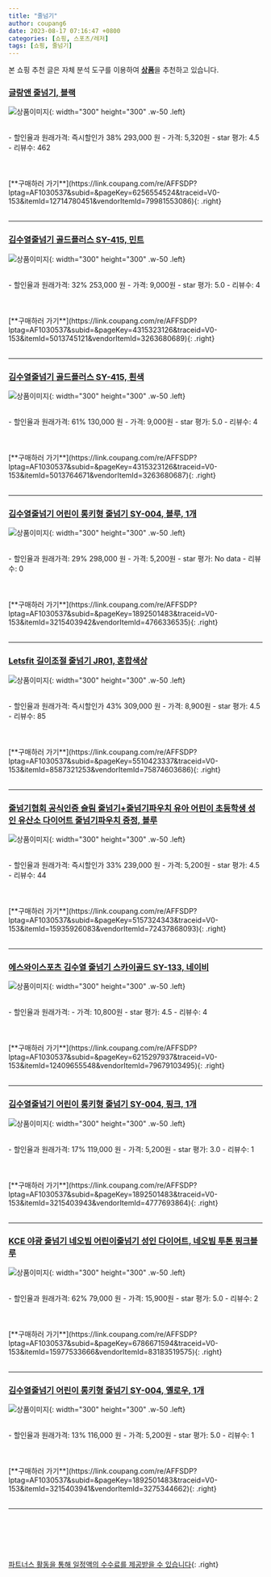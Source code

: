 ```yaml
---
title: "줄넘기"
author: coupang6
date: 2023-08-17 07:16:47 +0800
categories: [쇼핑, 스포츠/레저]
tags: [쇼핑, 줄넘기]
---
```


본 쇼핑 추천 글은 자체 분석 도구를 이용하여 [**상품**](https://link.coupang.com/a/bao1ui)을 추천하고 있습니다.

### [글랑앤 줄넘기, 블랙](https://link.coupang.com/re/AFFSDP?lptag=AF1030537&subid=&pageKey=6256554524&traceid=V0-153&itemId=12714780451&vendorItemId=79981553086)

![상품이미지](https://thumbnail6.coupangcdn.com/thumbnails/remote/230x230ex/image/retail/images/6013772061710767-f93e2c98-d9d6-42c8-adfc-85d41e5a105b.jpg){: width="300" height="300" .w-50 .left}


<br>
- 할인율과 원래가격: 즉시할인가 38%  293,000   원
- 가격: 5,320원
- star 평가: 4.5
- 리뷰수: 462
<br>
<br>
<br>
<br>
[**구매하러 가기**](https://link.coupang.com/re/AFFSDP?lptag=AF1030537&subid=&pageKey=6256554524&traceid=V0-153&itemId=12714780451&vendorItemId=79981553086){: .right}
<br>
<br>

---

### [김수열줄넘기 골드플러스 SY-415, 민트](https://link.coupang.com/re/AFFSDP?lptag=AF1030537&subid=&pageKey=4315323126&traceid=V0-153&itemId=5013745121&vendorItemId=3263680689)

![상품이미지](https://thumbnail7.coupangcdn.com/thumbnails/remote/230x230ex/image/retail/images/1845910321668203-1387ebae-6687-43d2-85eb-c38afdd992dd.jpg){: width="300" height="300" .w-50 .left}


<br>
- 할인율과 원래가격: 32%  253,000   원
- 가격: 9,000원
- star 평가: 5.0
- 리뷰수: 4
<br>
<br>
<br>
<br>
[**구매하러 가기**](https://link.coupang.com/re/AFFSDP?lptag=AF1030537&subid=&pageKey=4315323126&traceid=V0-153&itemId=5013745121&vendorItemId=3263680689){: .right}
<br>
<br>

---

### [김수열줄넘기 골드플러스 SY-415, 흰색](https://link.coupang.com/re/AFFSDP?lptag=AF1030537&subid=&pageKey=4315323126&traceid=V0-153&itemId=5013764671&vendorItemId=3263680687)

![상품이미지](https://thumbnail10.coupangcdn.com/thumbnails/remote/230x230ex/image/product/image/vendoritem/2019/05/03/3263680687/bc844975-dff7-48fd-8fb2-784f53f7a888.jpg){: width="300" height="300" .w-50 .left}


<br>
- 할인율과 원래가격: 61%  130,000   원
- 가격: 9,000원
- star 평가: 5.0
- 리뷰수: 4
<br>
<br>
<br>
<br>
[**구매하러 가기**](https://link.coupang.com/re/AFFSDP?lptag=AF1030537&subid=&pageKey=4315323126&traceid=V0-153&itemId=5013764671&vendorItemId=3263680687){: .right}
<br>
<br>

---

### [김수열줄넘기 어린이 롱키형 줄넘기 SY-004, 블루, 1개](https://link.coupang.com/re/AFFSDP?lptag=AF1030537&subid=&pageKey=1892501483&traceid=V0-153&itemId=3215403942&vendorItemId=4766336535)

![상품이미지](https://thumbnail7.coupangcdn.com/thumbnails/remote/230x230ex/image/retail/images/2429817861423740-32c3678e-4500-4fbd-8a82-035bfd905677.jpg){: width="300" height="300" .w-50 .left}


<br>
- 할인율과 원래가격: 29%  298,000   원
- 가격: 5,200원
- star 평가: No data
- 리뷰수: 0
<br>
<br>
<br>
<br>
[**구매하러 가기**](https://link.coupang.com/re/AFFSDP?lptag=AF1030537&subid=&pageKey=1892501483&traceid=V0-153&itemId=3215403942&vendorItemId=4766336535){: .right}
<br>
<br>

---

### [Letsfit 길이조절 줄넘기 JR01, 혼합색상](https://link.coupang.com/re/AFFSDP?lptag=AF1030537&subid=&pageKey=5510423337&traceid=V0-153&itemId=8587321253&vendorItemId=75874603686)

![상품이미지](https://thumbnail6.coupangcdn.com/thumbnails/remote/230x230ex/image/rs_quotation_api/rkr3karm/fc100b3a676f4376b03a0eaf2f709c7d.jpg){: width="300" height="300" .w-50 .left}


<br>
- 할인율과 원래가격: 즉시할인가 43%  309,000   원
- 가격: 8,900원
- star 평가: 4.5
- 리뷰수: 85
<br>
<br>
<br>
<br>
[**구매하러 가기**](https://link.coupang.com/re/AFFSDP?lptag=AF1030537&subid=&pageKey=5510423337&traceid=V0-153&itemId=8587321253&vendorItemId=75874603686){: .right}
<br>
<br>

---

### [줄넘기협회 공식인증 슬림 줄넘기+줄넘기파우치 유아 어린이 초등학생 성인 유산소 다이어트 줄넘기파우치 증정, 블루](https://link.coupang.com/re/AFFSDP?lptag=AF1030537&subid=&pageKey=5157324343&traceid=V0-153&itemId=15935926083&vendorItemId=72437868093)

![상품이미지](https://thumbnail6.coupangcdn.com/thumbnails/remote/230x230ex/image/vendor_inventory/596b/de559ccffa255bb4c89476519dfbbde5fbf03c3a65f2bfce2e453dd14c67.jpg){: width="300" height="300" .w-50 .left}


<br>
- 할인율과 원래가격: 즉시할인가 33%  239,000   원
- 가격: 5,200원
- star 평가: 4.5
- 리뷰수: 44
<br>
<br>
<br>
<br>
[**구매하러 가기**](https://link.coupang.com/re/AFFSDP?lptag=AF1030537&subid=&pageKey=5157324343&traceid=V0-153&itemId=15935926083&vendorItemId=72437868093){: .right}
<br>
<br>

---

### [에스와이스포츠 김수열 줄넘기 스카이골드 SY-133, 네이비](https://link.coupang.com/re/AFFSDP?lptag=AF1030537&subid=&pageKey=6215297937&traceid=V0-153&itemId=12409655548&vendorItemId=79679103495)

![상품이미지](https://thumbnail10.coupangcdn.com/thumbnails/remote/230x230ex/image/rs_quotation_api/mqedsesv/30c6ef2d0aef4f0cb17968115e7065e0.jpg){: width="300" height="300" .w-50 .left}


<br>
- 할인율과 원래가격: 
- 가격: 10,800원
- star 평가: 4.5
- 리뷰수: 4
<br>
<br>
<br>
<br>
[**구매하러 가기**](https://link.coupang.com/re/AFFSDP?lptag=AF1030537&subid=&pageKey=6215297937&traceid=V0-153&itemId=12409655548&vendorItemId=79679103495){: .right}
<br>
<br>

---

### [김수열줄넘기 어린이 롱키형 줄넘기 SY-004, 핑크, 1개](https://link.coupang.com/re/AFFSDP?lptag=AF1030537&subid=&pageKey=1892501483&traceid=V0-153&itemId=3215403943&vendorItemId=4777693864)

![상품이미지](https://thumbnail10.coupangcdn.com/thumbnails/remote/230x230ex/image/retail/images/2019/05/13/21/5/1ff1b6e1-27d7-4f80-8c4a-3f0bb9e9a53e.jpg){: width="300" height="300" .w-50 .left}


<br>
- 할인율과 원래가격: 17%  119,000   원
- 가격: 5,200원
- star 평가: 3.0
- 리뷰수: 1
<br>
<br>
<br>
<br>
[**구매하러 가기**](https://link.coupang.com/re/AFFSDP?lptag=AF1030537&subid=&pageKey=1892501483&traceid=V0-153&itemId=3215403943&vendorItemId=4777693864){: .right}
<br>
<br>

---

### [KCE 야광 줄넘기 네오빔 어린이줄넘기 성인 다이어트, 네오빔 투톤 핑크블루](https://link.coupang.com/re/AFFSDP?lptag=AF1030537&subid=&pageKey=6786671594&traceid=V0-153&itemId=15977533666&vendorItemId=83183519575)

![상품이미지](https://thumbnail6.coupangcdn.com/thumbnails/remote/230x230ex/image/vendor_inventory/3695/24bd629417407fdaf6fd14738cd8c0b52c92e4a7f3cccb3ff2b4cafcb28c.jpg){: width="300" height="300" .w-50 .left}


<br>
- 할인율과 원래가격: 62%  79,000   원
- 가격: 15,900원
- star 평가: 5.0
- 리뷰수: 2
<br>
<br>
<br>
<br>
[**구매하러 가기**](https://link.coupang.com/re/AFFSDP?lptag=AF1030537&subid=&pageKey=6786671594&traceid=V0-153&itemId=15977533666&vendorItemId=83183519575){: .right}
<br>
<br>

---

### [김수열줄넘기 어린이 롱키형 줄넘기 SY-004, 옐로우, 1개](https://link.coupang.com/re/AFFSDP?lptag=AF1030537&subid=&pageKey=1892501483&traceid=V0-153&itemId=3215403941&vendorItemId=3275344662)

![상품이미지](https://thumbnail7.coupangcdn.com/thumbnails/remote/230x230ex/image/product/image/vendoritem/2019/05/07/3275344662/9572ee27-ab4c-4361-9ac5-66e1b95d84a0.jpg){: width="300" height="300" .w-50 .left}


<br>
- 할인율과 원래가격: 13%  116,000   원
- 가격: 5,200원
- star 평가: 5.0
- 리뷰수: 1
<br>
<br>
<br>
<br>
[**구매하러 가기**](https://link.coupang.com/re/AFFSDP?lptag=AF1030537&subid=&pageKey=1892501483&traceid=V0-153&itemId=3215403941&vendorItemId=3275344662){: .right}
<br>
<br>

---
<br><br><br><br><br> [파트너스 활동을 통해 일정액의 수수료를 제공받을 수 있습니다](https://link.coupang.com/a/bao1ui){: .right}